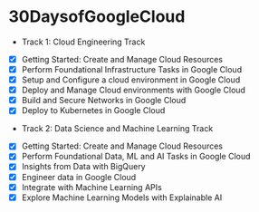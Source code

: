 # 30DaysofGoogleCloud

* Track 1: Cloud Engineering Track

- [x] Getting Started: Create and Manage Cloud Resources
- [x] Perform Foundational Infrastructure Tasks in Google Cloud
- [x] Setup and Configure a cloud environment in Google Cloud
- [x] Deploy and Manage Cloud environments with Google Cloud
- [x] Build and Secure Networks in Google Cloud
- [x] Deploy to Kubernetes in Google Cloud

* Track 2: Data Science and Machine Learning Track

- [x] Getting Started: Create and Manage Cloud Resources
- [x] Perform Foundational Data, ML and AI Tasks in Google Cloud
- [x] Insights from Data with BigQuery
- [x] Engineer data in Google Cloud
- [x] Integrate with Machine Learning APIs
- [x] Explore Machine Learning Models with Explainable AI
